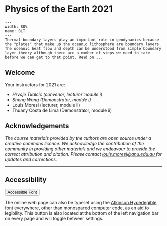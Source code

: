# Physics of the Earth 2021

```{figure} Figures/blt2.png
---
width: 80%
name: BLT
---
Thermal boundary layers play an important role in geodynamics because the "plates" that make up the oceanic lithosphere are boundary layers. The oceanic heat flow and depth can be understood from simple boundary layer theory although there are a number of steps we need to take before we can get to that point. Read on ... 
```

## Welcome

Your instructors for 2021 are:

  - *Hrvoje Tkalcic (convenor, lecturer module i)*
  - *Sheng Wang (Demonstrator, module i)*
  - Louis Moresi (lecturer, module ii)
  - Thuany Costa de Lima (Demonstrator, module ii)

## Acknowledgements

*The course materials provided by the authors are open source under a creative commons licence. 
We acknowledge the contribution of the community in providing other materials and we endeavour to 
provide the correct attribution and citation. Please contact louis.moresi@anu.edu.au for updates and 
corrections.*

---

## Accessibility

<button type="button" onclick="legibleFontSwitcher()">Accessible Font</button>  

The online web page can also be typeset using the [Atkinson Hyperlegible](https://brailleinstitute.org/freefont) font everywhere, other than monospaced computer code, as an aid to legibility. This button is also located at the bottom of the left navigation bar on every page and will toggle between settings.



